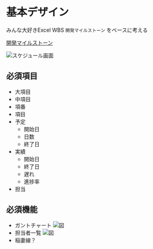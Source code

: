 # 基本デザイン

みんな大好きExcel WBS `開発マイルストーン` をベースに考える

[開発マイルストーン](http://zudajijp.zouri.jp/km/)

![スケジュール画面](http://zudajijp.zouri.jp/km/image/func_3_1.gif)

## 必須項目

- 大項目
- 中項目
- 項番
- 項目
- 予定
  - 開始日
  - 日数
  - 終了日
- 実績
  - 開始日
  - 終了日
  - 遅れ
  - 進捗率
- 担当

## 必須機能

- ガントチャート
  ![図](http://zudajijp.zouri.jp/km/image/m_1_2.gif)
- 担当者一覧
  ![図](http://zudajijp.zouri.jp/km/image/mem_1.gif)
- 稲妻線？
